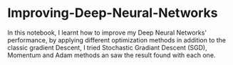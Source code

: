 # Improving-Deep-Neural-Networks
In this notebook, I learnt how to improve my Deep Neural Networks' performance, by applying different optimization methods in addition to the classic gradient Descent, I tried Stochastic Gradiant Descent (SGD), Momentum and Adam methods an saw the result found with each one.
